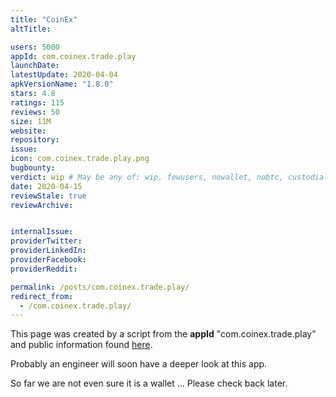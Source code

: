 ```yaml
---
title: "CoinEx"
altTitle: 

users: 5000
appId: com.coinex.trade.play
launchDate: 
latestUpdate: 2020-04-04
apkVersionName: "1.8.0"
stars: 4.8
ratings: 115
reviews: 50
size: 11M
website: 
repository: 
issue: 
icon: com.coinex.trade.play.png
bugbounty: 
verdict: wip # May be any of: wip, fewusers, nowallet, nobtc, custodial, nosource, nonverifiable, verifiable, bounty, defunct
date: 2020-04-15
reviewStale: true
reviewArchive:


internalIssue: 
providerTwitter: 
providerLinkedIn: 
providerFacebook: 
providerReddit: 

permalink: /posts/com.coinex.trade.play/
redirect_from:
  - /com.coinex.trade.play/
---
```



This page was created by a script from the **appId** "com.coinex.trade.play" and public
information found
[here](https://play.google.com/store/apps/details?id=com.coinex.trade.play).

Probably an engineer will soon have a deeper look at this app.

So far we are not even sure it is a wallet ... Please check back later.